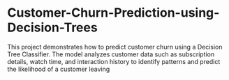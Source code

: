 # Customer-Churn-Prediction-using-Decision-Trees
This project demonstrates how to predict customer churn using a Decision Tree Classifier. The model analyzes customer data such as subscription details, watch time, and interaction history to identify patterns and predict the likelihood of a customer leaving
